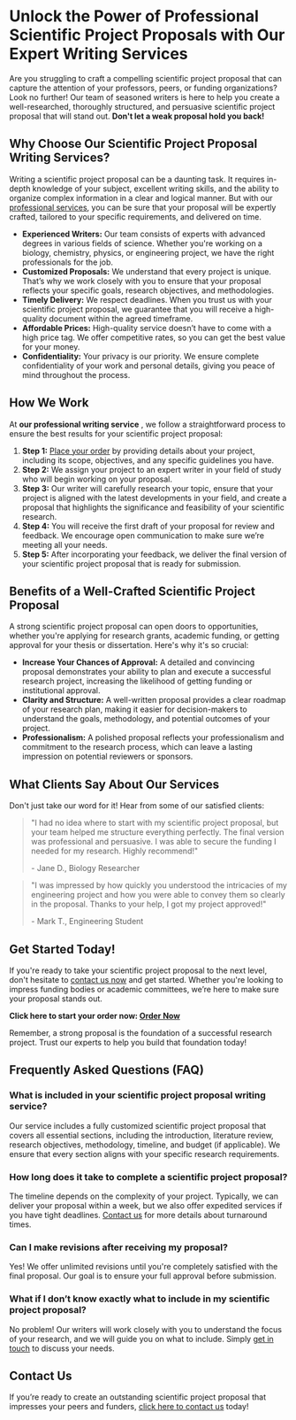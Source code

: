 # Unlock the Power of Professional Scientific Project Proposals with Our Expert Writing Services

Are you struggling to craft a compelling scientific project proposal that can capture the attention of your professors, peers, or funding organizations? Look no further! Our team of seasoned writers is here to help you create a well-researched, thoroughly structured, and persuasive scientific project proposal that will stand out. **Don't let a weak proposal hold you back!**

## Why Choose Our Scientific Project Proposal Writing Services?

Writing a scientific project proposal can be a daunting task. It requires in-depth knowledge of your subject, excellent writing skills, and the ability to organize complex information in a clear and logical manner. But with our [professional services](https://tinyurl.com/topessay?keyword=scientific+project+proposal), you can be sure that your proposal will be expertly crafted, tailored to your specific requirements, and delivered on time.

- **Experienced Writers:** Our team consists of experts with advanced degrees in various fields of science. Whether you're working on a biology, chemistry, physics, or engineering project, we have the right professionals for the job.
- **Customized Proposals:** We understand that every project is unique. That’s why we work closely with you to ensure that your proposal reflects your specific goals, research objectives, and methodologies.
- **Timely Delivery:** We respect deadlines. When you trust us with your scientific project proposal, we guarantee that you will receive a high-quality document within the agreed timeframe.
- **Affordable Prices:** High-quality service doesn’t have to come with a high price tag. We offer competitive rates, so you can get the best value for your money.
- **Confidentiality:** Your privacy is our priority. We ensure complete confidentiality of your work and personal details, giving you peace of mind throughout the process.

## How We Work

At **our professional writing service** , we follow a straightforward process to ensure the best results for your scientific project proposal:

1. **Step 1:** [Place your order](https://tinyurl.com/topessay?keyword=scientific+project+proposal) by providing details about your project, including its scope, objectives, and any specific guidelines you have.
2. **Step 2:** We assign your project to an expert writer in your field of study who will begin working on your proposal.
3. **Step 3:** Our writer will carefully research your topic, ensure that your project is aligned with the latest developments in your field, and create a proposal that highlights the significance and feasibility of your scientific research.
4. **Step 4:** You will receive the first draft of your proposal for review and feedback. We encourage open communication to make sure we’re meeting all your needs.
5. **Step 5:** After incorporating your feedback, we deliver the final version of your scientific project proposal that is ready for submission.

## Benefits of a Well-Crafted Scientific Project Proposal

A strong scientific project proposal can open doors to opportunities, whether you're applying for research grants, academic funding, or getting approval for your thesis or dissertation. Here's why it's so crucial:

- **Increase Your Chances of Approval:** A detailed and convincing proposal demonstrates your ability to plan and execute a successful research project, increasing the likelihood of getting funding or institutional approval.
- **Clarity and Structure:** A well-written proposal provides a clear roadmap of your research plan, making it easier for decision-makers to understand the goals, methodology, and potential outcomes of your project.
- **Professionalism:** A polished proposal reflects your professionalism and commitment to the research process, which can leave a lasting impression on potential reviewers or sponsors.

## What Clients Say About Our Services

Don't just take our word for it! Hear from some of our satisfied clients:

> "I had no idea where to start with my scientific project proposal, but your team helped me structure everything perfectly. The final version was professional and persuasive. I was able to secure the funding I needed for my research. Highly recommend!"
> 
> <footer>- Jane D., Biology Researcher</footer>

> "I was impressed by how quickly you understood the intricacies of my engineering project and how you were able to convey them so clearly in the proposal. Thanks to your help, I got my project approved!"
> 
> <footer>- Mark T., Engineering Student</footer>

## Get Started Today!

If you're ready to take your scientific project proposal to the next level, don't hesitate to [contact us now](https://tinyurl.com/topessay?keyword=scientific+project+proposal) and get started. Whether you're looking to impress funding bodies or academic committees, we’re here to make sure your proposal stands out.

**Click here to start your order now: [Order Now](https://tinyurl.com/topessay?keyword=scientific+project+proposal)**

Remember, a strong proposal is the foundation of a successful research project. Trust our experts to help you build that foundation today!

## Frequently Asked Questions (FAQ)

### What is included in your scientific project proposal writing service?

Our service includes a fully customized scientific project proposal that covers all essential sections, including the introduction, literature review, research objectives, methodology, timeline, and budget (if applicable). We ensure that every section aligns with your specific research requirements.

### How long does it take to complete a scientific project proposal?

The timeline depends on the complexity of your project. Typically, we can deliver your proposal within a week, but we also offer expedited services if you have tight deadlines. [Contact us](https://tinyurl.com/topessay?keyword=scientific+project+proposal) for more details about turnaround times.

### Can I make revisions after receiving my proposal?

Yes! We offer unlimited revisions until you're completely satisfied with the final proposal. Our goal is to ensure your full approval before submission.

### What if I don’t know exactly what to include in my scientific project proposal?

No problem! Our writers will work closely with you to understand the focus of your research, and we will guide you on what to include. Simply [get in touch](https://tinyurl.com/topessay?keyword=scientific+project+proposal) to discuss your needs.

## Contact Us

If you’re ready to create an outstanding scientific project proposal that impresses your peers and funders, [click here to contact us](https://tinyurl.com/topessay?keyword=scientific+project+proposal) today!
